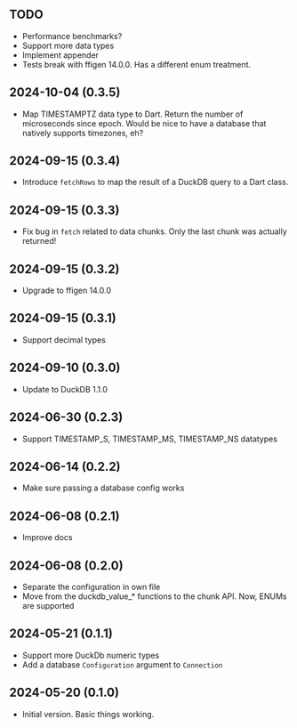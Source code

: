 ## TODO
- Performance benchmarks?  
- Support more data types
- Implement appender
- Tests break with ffigen 14.0.0.  Has a different enum treatment. 

## 2024-10-04 (0.3.5)
- Map TIMESTAMPTZ data type to Dart.  Return the number of microseconds since epoch. 
  Would be nice to have a database that natively supports timezones, eh?


## 2024-09-15 (0.3.4)
- Introduce `fetchRows` to map the result of a DuckDB query to a Dart class.


## 2024-09-15 (0.3.3)
- Fix bug in `fetch` related to data chunks.  Only the last chunk was actually returned!


## 2024-09-15 (0.3.2)
- Upgrade to ffigen 14.0.0


## 2024-09-15 (0.3.1)
- Support decimal types


## 2024-09-10 (0.3.0)
- Update to DuckDB 1.1.0


## 2024-06-30 (0.2.3)
- Support TIMESTAMP_S, TIMESTAMP_MS, TIMESTAMP_NS datatypes


## 2024-06-14 (0.2.2)
- Make sure passing a database config works


## 2024-06-08 (0.2.1)
- Improve docs


## 2024-06-08 (0.2.0)
- Separate the configuration in own file
- Move from the duckdb_value_* functions to the chunk API.  Now, ENUMs are supported


## 2024-05-21 (0.1.1) 
- Support more DuckDb numeric types 
- Add a database `Configuration` argument to `Connection`


## 2024-05-20 (0.1.0)
- Initial version.  Basic things working.
